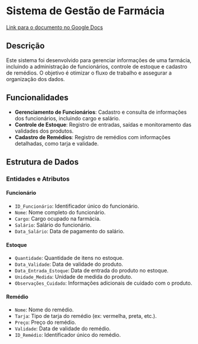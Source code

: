 # Sistema de Gestão de Farmácia

[Link para o documento no Google Docs](https://docs.google.com/document/d/1j21Q1iR5Terk88ZYbzLt6Zancwbagf5PdOamMc9NCHM/edit?tab=t.0)

## Descrição

Este sistema foi desenvolvido para gerenciar informações de uma farmácia, incluindo a administração de funcionários, controle de estoque e cadastro de remédios. O objetivo é otimizar o fluxo de trabalho e assegurar a organização dos dados.

## Funcionalidades

- **Gerenciamento de Funcionários**: Cadastro e consulta de informações dos funcionários, incluindo cargo e salário.  
- **Controle de Estoque**: Registro de entradas, saídas e monitoramento das validades dos produtos.  
- **Cadastro de Remédios**: Registro de remédios com informações detalhadas, como tarja e validade.  

## Estrutura de Dados

### Entidades e Atributos

#### Funcionário
- `ID_Funcionário`: Identificador único do funcionário.  
- `Nome`: Nome completo do funcionário.  
- `Cargo`: Cargo ocupado na farmácia.  
- `Salário`: Salário do funcionário.  
- `Data_Salário`: Data de pagamento do salário.  

#### Estoque
- `Quantidade`: Quantidade de itens no estoque.  
- `Data_Validade`: Data de validade do produto.  
- `Data_Entrada_Estoque`: Data de entrada do produto no estoque.  
- `Unidade_Medida`: Unidade de medida do produto.  
- `Observações_Cuidado`: Informações adicionais de cuidado com o produto.  

#### Remédio
- `Nome`: Nome do remédio.  
- `Tarja`: Tipo de tarja do remédio (ex: vermelha, preta, etc.).  
- `Preço`: Preço do remédio.  
- `Validade`: Data de validade do remédio.  
- `ID_Remédio`: Identificador único do remédio.  
